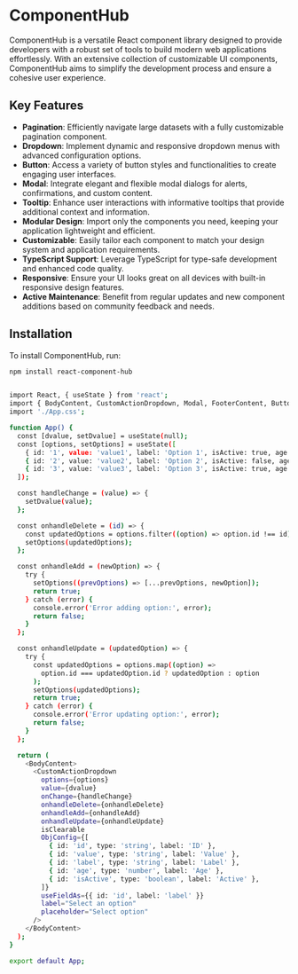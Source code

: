 # ComponentHub

ComponentHub is a versatile React component library designed to provide developers with a robust set of tools to build modern web applications effortlessly. With an extensive collection of customizable UI components, ComponentHub aims to simplify the development process and ensure a cohesive user experience.

## Key Features

- **Pagination**: Efficiently navigate large datasets with a fully customizable pagination component.
- **Dropdown**: Implement dynamic and responsive dropdown menus with advanced configuration options.
- **Button**: Access a variety of button styles and functionalities to create engaging user interfaces.
- **Modal**: Integrate elegant and flexible modal dialogs for alerts, confirmations, and custom content.
- **Tooltip**: Enhance user interactions with informative tooltips that provide additional context and information.
- **Modular Design**: Import only the components you need, keeping your application lightweight and efficient.
- **Customizable**: Easily tailor each component to match your design system and application requirements.
- **TypeScript Support**: Leverage TypeScript for type-safe development and enhanced code quality.
- **Responsive**: Ensure your UI looks great on all devices with built-in responsive design features.
- **Active Maintenance**: Benefit from regular updates and new component additions based on community feedback and needs.

## Installation

To install ComponentHub, run:

```bash
npm install react-component-hub


import React, { useState } from 'react';
import { BodyContent, CustomActionDropdown, Modal, FooterContent, Button } from 'react-component-hub';
import './App.css';

function App() {
  const [dvalue, setDvalue] = useState(null);
  const [options, setOptions] = useState([
    { id: '1', value: 'value1', label: 'Option 1', isActive: true, age: 12 },
    { id: '2', value: 'value2', label: 'Option 2', isActive: false, age: 15 },
    { id: '3', value: 'value3', label: 'Option 3', isActive: true, age: 18 },
  ]);

  const handleChange = (value) => {
    setDvalue(value);
  };

  const onhandleDelete = (id) => {
    const updatedOptions = options.filter((option) => option.id !== id);
    setOptions(updatedOptions);
  };

  const onhandleAdd = (newOption) => {
    try {
      setOptions((prevOptions) => [...prevOptions, newOption]);
      return true;
    } catch (error) {
      console.error('Error adding option:', error);
      return false;
    }
  };

  const onhandleUpdate = (updatedOption) => {
    try {
      const updatedOptions = options.map((option) => 
        option.id === updatedOption.id ? updatedOption : option
      );
      setOptions(updatedOptions);
      return true;
    } catch (error) {
      console.error('Error updating option:', error);
      return false;
    }
  };

  return (
    <BodyContent>
      <CustomActionDropdown
        options={options}
        value={dvalue}
        onChange={handleChange}
        onhandleDelete={onhandleDelete}
        onhandleAdd={onhandleAdd}
        onhandleUpdate={onhandleUpdate}
        isClearable
        ObjConfig={[
          { id: 'id', type: 'string', label: 'ID' },
          { id: 'value', type: 'string', label: 'Value' },
          { id: 'label', type: 'string', label: 'Label' },
          { id: 'age', type: 'number', label: 'Age' },
          { id: 'isActive', type: 'boolean', label: 'Active' },
        ]}
        useFieldAs={{ id: 'id', label: 'label' }}
        label="Select an option"
        placeholder="Select option"
      />
    </BodyContent>
  );
}

export default App;
